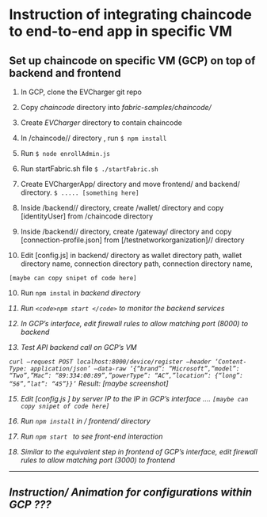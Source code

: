 # Instruction of integrating chaincode to end-to-end app in specific VM
## Set up chaincode on specific VM (GCP) on top of backend and frontend
1. In GCP, clone the EVCharger git repo 

2. Copy <em>chaincode</em> directory into  <em>fabric-samples/chaincode/ </em>

3. Create <em>EVCharger</em> directory to contain chaincode 

3. In /chaincode// directory , run  `$ npm install `
 
4. Run 
`$ node enrollAdmin.js`

5. Run startFabric.sh file 
 `$ ./startFabric.sh`

6. Create EVChargerApp/ directory and move frontend/ and backend/ directory. 
 `$ ..... [something here]`


7. Inside /backend// directory, create /wallet/ directory and copy [identityUser]  from /chaincode directory 


8. Inside /backend// directory, create /gateway/ directory and copy [connection-profile.json] from [/testnetworkorganization]// directory 


9. Edit [config.js] in backend/ directory as wallet directory path, wallet directory name, connection directory path, connection directory name, 

`[maybe can copy snipet of code here]`

10. Run  `npm instal`  in <em> backend directory 
 
11. Run `<code>npm start </code>` to monitor the backend services

12. In GCP’s interface,  edit firewall rules to allow matching port (8000) to backend 

14. Test API backend call on GCP’s VM  

`curl —request POST localhost:8000/device/register —header ‘Content-Type: application/json’ —data-raw ‘{“brand”: “Microsoft”,”model”: “Two”,”Mac”: “89:334:00:89”,”powerType”: “AC”,”location”: {“long”: “56”,”lat”: “45”}}’`
Result: 
[maybe screenshot]

15. Edit  [config.js ] by server IP to the IP  in GCP’s interface …. 
`[maybe can copy snipet of code here]`

15. Run `npm install`  in / frontend/ directory 
 
11. Run <code>npm start </code> to see front-end interaction 

12. Similar to the equivalent step in frontend of GCP’s interface,  edit firewall rules to allow matching port (3000) to frontend
---
##  Instruction/ Animation for configurations within GCP ???




